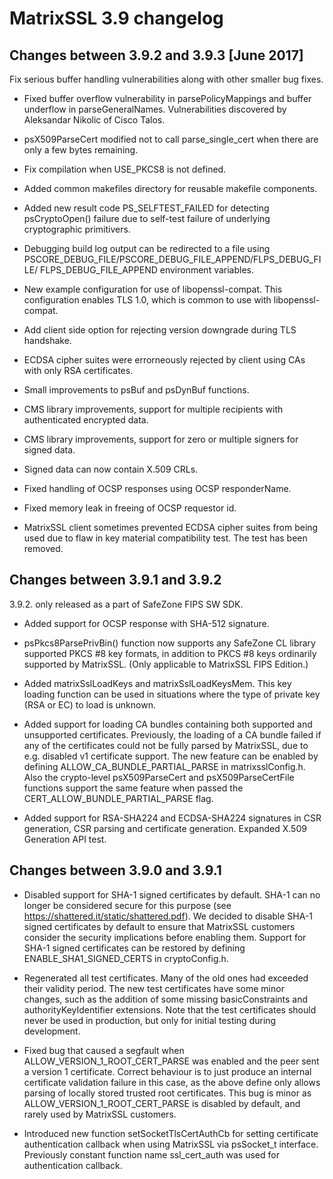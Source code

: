 # MatrixSSL 3.9 changelog

## Changes between 3.9.2 and 3.9.3 [June 2017]

Fix serious buffer handling vulnerabilities along with other smaller bug fixes.

- Fixed buffer overflow vulnerability in parsePolicyMappings and buffer
  underflow in parseGeneralNames. Vulnerabilities discovered by Aleksandar
  Nikolic of Cisco Talos.

- psX509ParseCert modified not to call parse_single_cert when there are
  only a few bytes remaining.

- Fix compilation when USE_PKCS8 is not defined.

- Added common makefiles directory for reusable makefile components.

- Added new result code PS_SELFTEST_FAILED for detecting psCryptoOpen() failure
  due to self-test failure of underlying cryptographic primitivers.

- Debugging build log output can be redirected to a file using
  PSCORE_DEBUG_FILE/PSCORE_DEBUG_FILE_APPEND/FLPS_DEBUG_FILE/
  FLPS_DEBUG_FILE_APPEND environment variables.

- New example configuration for use of libopenssl-compat.
  This configuration enables TLS 1.0, which is common to use with
  libopenssl-compat.

- Add client side option for rejecting version downgrade during TLS handshake.

- ECDSA cipher suites were errorneously rejected by client using CAs with only
  RSA certificates.

- Small improvements to psBuf and psDynBuf functions.

- CMS library improvements, support for multiple recipients with
  authenticated encrypted data.

- CMS library improvements, support for zero or multiple signers
  for signed data.

- Signed data can now contain X.509 CRLs.

- Fixed handling of OCSP responses using OCSP responderName.

- Fixed memory leak in freeing of OCSP requestor id.

- MatrixSSL client sometimes prevented ECDSA cipher suites from being used
  due to flaw in key material compatibility test. The test has been removed.

## Changes between 3.9.1 and 3.9.2

3.9.2. only released as a part of SafeZone FIPS SW SDK.

- Added support for OCSP response with SHA-512 signature.

- psPkcs8ParsePrivBin() function now supports any SafeZone CL library supported
  PKCS #8 key formats, in addition to PKCS #8 keys ordinarily supported by
  MatrixSSL. (Only applicable to MatrixSSL FIPS Edition.)

- Added matrixSslLoadKeys and matrixSslLoadKeysMem. This key loading
  function can be used in situations where the type of private key
  (RSA or EC) to load is unknown.

- Added support for loading CA bundles containing both supported and
  unsupported certificates. Previously, the loading of a CA bundle failed
  if any of the certificates could not be fully parsed by MatrixSSL, due to
  e.g. disabled v1 certificate support. The new feature can be enabled
  by defining ALLOW_CA_BUNDLE_PARTIAL_PARSE in matrixsslConfig.h. Also
  the crypto-level psX509ParseCert and psX509ParseCertFile functions support
  the same feature when passed the CERT_ALLOW_BUNDLE_PARTIAL_PARSE flag.

- Added support for RSA-SHA224 and ECDSA-SHA224 signatures in CSR generation,
  CSR parsing and certificate generation. Expanded X.509 Generation API
  test.

## Changes between 3.9.0 and 3.9.1

- Disabled support for SHA-1 signed certificates by default. SHA-1 can
  no longer be considered secure for this purpose (see
  https://shattered.it/static/shattered.pdf). We decided to disable
  SHA-1 signed certificates by default to ensure that MatrixSSL
  customers consider the security implications before enabling them.
  Support for SHA-1 signed certificates can be restored by defining
  ENABLE_SHA1_SIGNED_CERTS in cryptoConfig.h.

- Regenerated all test certificates. Many of the old ones had exceeded
  their validity period. The new test certificates have some minor
  changes, such as the addition of some missing basicConstraints and
  authorityKeyIdentifier extensions. Note that the test certificates
  should never be used in production, but only for initial testing
  during development.

- Fixed bug that caused a segfault when
  ALLOW_VERSION_1_ROOT_CERT_PARSE was enabled and the peer sent a
  version 1 certificate. Correct behaviour is to just produce an
  internal certificate validation failure in this case, as the above
  define only allows parsing of locally stored trusted root
  certificates. This bug is minor as ALLOW_VERSION_1_ROOT_CERT_PARSE
  is disabled by default, and rarely used by MatrixSSL customers.

- Introduced new function setSocketTlsCertAuthCb for setting certificate
  authentication callback when using MatrixSSL via psSocket_t interface.
  Previously constant function name ssl_cert_auth was used for authentication
  callback.
